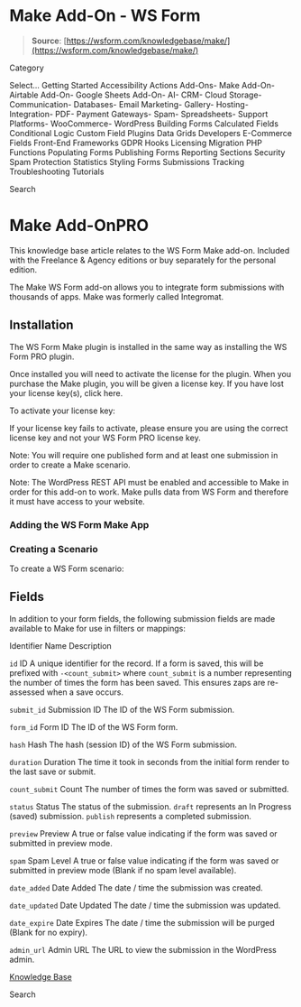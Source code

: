 # Make Add-On - WS Form

> **Source**: [https://wsform.com/knowledgebase/make/](https://wsform.com/knowledgebase/make/)


Category

Select...
 Getting Started Accessibility Actions Add-Ons- Make Add-On- Airtable Add-On- Google Sheets Add-On- AI- CRM- Cloud Storage- Communication- Databases- Email Marketing- Gallery- Hosting- Integration- PDF- Payment Gateways- Spam- Spreadsheets- Support Platforms- WooCommerce- WordPress Building Forms Calculated Fields Conditional Logic Custom Field Plugins Data Grids Developers E-Commerce Fields Front-End Frameworks GDPR Hooks Licensing Migration PHP Functions Populating Forms Publishing Forms Reporting Sections Security Spam Protection Statistics Styling Forms Submissions Tracking Troubleshooting Tutorials

Search

# Make Add-OnPRO

This knowledge base article relates to the WS Form Make add-on.
Included with the Freelance & Agency editions or buy separately for the personal edition.

The Make WS Form add-on allows you to integrate form submissions with thousands of apps. Make was formerly called Integromat.

## Installation

The WS Form Make plugin is installed in the same way as installing the WS Form PRO plugin.

Once installed you will need to activate the license for the plugin. When you purchase the Make plugin, you will be given a license key. If you have lost your license key(s), click here.

To activate your license key:

If your license key fails to activate, please ensure you are using the correct license key and not your WS Form PRO license key.

Note: You will require one published form and at least one submission in order to create a Make scenario.

Note: The WordPress REST API must be enabled and accessible to Make in order for this add-on to work. Make pulls data from WS Form and therefore it must have access to your website.

### Adding the WS Form Make App

### Creating a Scenario

To create a WS Form scenario:

## Fields

In addition to your form fields, the following submission fields are made available to Make for use in filters or mappings:

Identifier
Name
Description

`id`
ID
A unique identifier for the record. If a form is saved, this will be prefixed with `-<count_submit>` where `count_submit` is a number representing the number of times the form has been saved. This ensures zaps are re-assessed when a save occurs.

`submit_id`
Submission ID
The ID of the WS Form submission.

`form_id`
Form ID
The ID of the WS Form form.

`hash`
Hash
The hash (session ID) of the WS Form submission.

`duration`
Duration
The time it took in seconds from the initial form render to the last save or submit.

`count_submit`
Count
The number of times the form was saved or submitted.

`status`
Status
The status of the submission. `draft` represents an In Progress (saved) submission. `publish` represents a completed submission.

`preview`
Preview
A true or false value indicating if the form was saved or submitted in preview mode.

`spam`
Spam Level
A true or false value indicating if the form was saved or submitted in preview mode (Blank if no spam level available).

`date_added`
Date Added
The date / time the submission was created.

`date_updated`
Date Updated
The date / time the submission was updated.

`date_expire`
Date Expires
The date / time the submission will be purged (Blank for no expiry).

`admin_url`
Admin URL
The URL to view the submission in the WordPress admin.

 

[Knowledge Base](https://wsform.com/knowledgebase/)

Search

